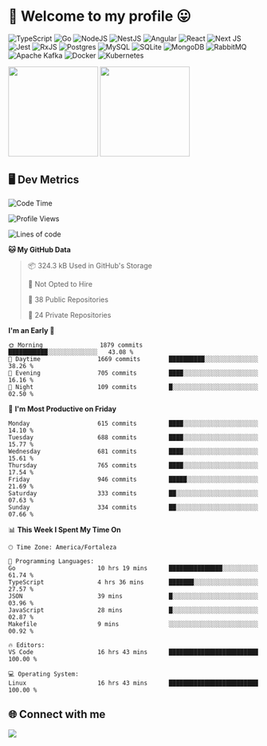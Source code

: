 # 🎉 Welcome to my profile 😛

![TypeScript](https://img.shields.io/badge/typescript-%23007ACC.svg?style=for-the-badge&logo=typescript&logoColor=white)
![Go](https://img.shields.io/badge/go-%2300ADD8.svg?style=for-the-badge&logo=go&logoColor=white)
![NodeJS](https://img.shields.io/badge/node.js-6DA55F?style=for-the-badge&logo=node.js&logoColor=white)
![NestJS](https://img.shields.io/badge/nestjs-%23E0234E.svg?style=for-the-badge&logo=nestjs&logoColor=white)
![Angular](https://img.shields.io/badge/angular-%23DD0031.svg?style=for-the-badge&logo=angular&logoColor=white)
![React](https://img.shields.io/badge/react-%2320232a.svg?style=for-the-badge&logo=react&logoColor=%2361DAFB)
![Next JS](https://img.shields.io/badge/Next-black?style=for-the-badge&logo=next.js&logoColor=white)
![Jest](https://img.shields.io/badge/-jest-%23C21325?style=for-the-badge&logo=jest&logoColor=white)
![RxJS](https://img.shields.io/badge/rxjs-%23B7178C.svg?style=for-the-badge&logo=reactivex&logoColor=white)
![Postgres](https://img.shields.io/badge/postgres-%23316192.svg?style=for-the-badge&logo=postgresql&logoColor=white)
![MySQL](https://img.shields.io/badge/mysql-4479A1.svg?style=for-the-badge&logo=mysql&logoColor=white)
![SQLite](https://img.shields.io/badge/sqlite-%2307405e.svg?style=for-the-badge&logo=sqlite&logoColor=white)
![MongoDB](https://img.shields.io/badge/MongoDB-%234ea94b.svg?style=for-the-badge&logo=mongodb&logoColor=white)
![RabbitMQ](https://img.shields.io/badge/Rabbitmq-FF6600?style=for-the-badge&logo=rabbitmq&logoColor=white)
![Apache Kafka](https://img.shields.io/badge/Apache%20Kafka-000?style=for-the-badge&logo=apachekafka)
![Docker](https://img.shields.io/badge/docker-%230db7ed.svg?style=for-the-badge&logo=docker&logoColor=white)
![Kubernetes](https://img.shields.io/badge/kubernetes-%23326ce5.svg?style=for-the-badge&logo=kubernetes&logoColor=white)

<div>
  <img height="180em" src="https://github-readme-stats.vercel.app/api?username=vinicius-guedes-santos&include_all_commits=true&count_private=true&theme=github_dark"/>
  <img height="180em" src="https://github-readme-stats.vercel.app/api/top-langs/?username=vinicius-guedes-santos&langs_count=6&layout=compact&include_all_commits=true&count_private=true&theme=github_dark"/>
</div>

## 🖥️ Dev Metrics

<!--START_SECTION:waka-->
![Code Time](http://img.shields.io/badge/Code%20Time-2%2C661%20hrs%2034%20mins-blue)

![Profile Views](http://img.shields.io/badge/Profile%20Views-0-blue)

![Lines of code](https://img.shields.io/badge/From%20Hello%20World%20I%27ve%20Written-5.7%20million%20lines%20of%20code-blue)

**🐱 My GitHub Data** 

> 📦 324.3 kB Used in GitHub's Storage 
 > 
> 🚫 Not Opted to Hire
 > 
> 📜 38 Public Repositories 
 > 
> 🔑 24 Private Repositories 
 > 
**I'm an Early 🐤** 

```text
🌞 Morning                1879 commits        ███████████░░░░░░░░░░░░░░   43.08 % 
🌆 Daytime                1669 commits        ██████████░░░░░░░░░░░░░░░   38.26 % 
🌃 Evening                705 commits         ████░░░░░░░░░░░░░░░░░░░░░   16.16 % 
🌙 Night                  109 commits         █░░░░░░░░░░░░░░░░░░░░░░░░   02.50 % 
```
📅 **I'm Most Productive on Friday** 

```text
Monday                   615 commits         ████░░░░░░░░░░░░░░░░░░░░░   14.10 % 
Tuesday                  688 commits         ████░░░░░░░░░░░░░░░░░░░░░   15.77 % 
Wednesday                681 commits         ████░░░░░░░░░░░░░░░░░░░░░   15.61 % 
Thursday                 765 commits         ████░░░░░░░░░░░░░░░░░░░░░   17.54 % 
Friday                   946 commits         █████░░░░░░░░░░░░░░░░░░░░   21.69 % 
Saturday                 333 commits         ██░░░░░░░░░░░░░░░░░░░░░░░   07.63 % 
Sunday                   334 commits         ██░░░░░░░░░░░░░░░░░░░░░░░   07.66 % 
```


📊 **This Week I Spent My Time On** 

```text
🕑︎ Time Zone: America/Fortaleza

💬 Programming Languages: 
Go                       10 hrs 19 mins      ███████████████░░░░░░░░░░   61.74 % 
TypeScript               4 hrs 36 mins       ███████░░░░░░░░░░░░░░░░░░   27.57 % 
JSON                     39 mins             █░░░░░░░░░░░░░░░░░░░░░░░░   03.96 % 
JavaScript               28 mins             █░░░░░░░░░░░░░░░░░░░░░░░░   02.87 % 
Makefile                 9 mins              ░░░░░░░░░░░░░░░░░░░░░░░░░   00.92 % 

🔥 Editors: 
VS Code                  16 hrs 43 mins      █████████████████████████   100.00 % 

💻 Operating System: 
Linux                    16 hrs 43 mins      █████████████████████████   100.00 % 
```


<!--END_SECTION:waka-->

## 🌐 Connect with me

<a href="https://www.linkedin.com/in/vinicius-guedes-b817aa223/"><img src="https://img.shields.io/badge/LinkedIn-0077B5?style=for-the-badge&logo=linkedin&logoColor=white"/></a>

